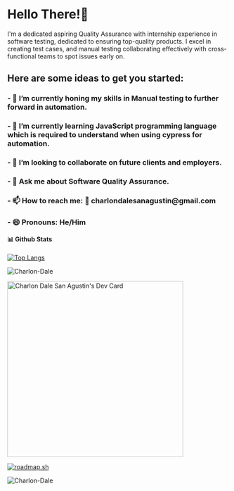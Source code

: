 

<h1>Hello There!👋</h1> 

<p> I'm a dedicated aspiring Quality Assurance with internship experience in software testing, dedicated to ensuring top-quality products. I excel in creating test cases, and manual testing collaborating effectively with cross-functional teams to spot issues early on. </p>

<h2>Here are some ideas to get you started:</h2>

<h3>- 🔭 I’m currently honing my skills in Manual testing to further forward in automation. </h3>
<h3>- 🌱 I’m currently learning JavaScript programming language which is required to understand when using cypress for automation.</h3>
<h3>- 👯 I’m looking to collaborate on future clients and employers.</h3>
<h3>- 💬 Ask me about Software Quality Assurance.</h3>
<h3>- 📫 How to reach me: 📧 charlondalesanagustin@gmail.com </h3>
<h3>- 😄 Pronouns: He/Him </h3>

#### 📊 **Github Stats**
[![Top Langs](https://github-readme-stats.vercel.app/api/top-langs/?username=Charlon-Dale&layout=compact&langs_count=10&hide=Batchfile,XSLT,Makefile,shell,dockerfile,Objective-C,Starlark,Ruby,Hack)](https://github.com/anuraghazra/github-readme-stats)


<p><img align="center" src="https://github-readme-streak-stats.herokuapp.com/?user=Charlon-Dale" alt="Charlon-Dale" /></p>

<a href="https://app.daily.dev/heychadie"><img src="https://api.daily.dev/devcards/20f13e3535634b8f8eb13f7ef0a8d2c2.png?r=osf" width="400" alt="Charlon Dale San Agustin's Dev Card"/></a>

<!--<p>&nbsp;<img align="center" src="https://github-readme-stats.vercel.app/api?username=Charlon-Dale&count_private=true&show_icons=true" alt="Charlon-Dale" /></p>-->

<a href="https://roadmap.sh"><img src="https://api.roadmap.sh/v1-badge/wide/64905c40db7de05a7a6e8915?variant=dark" alt="roadmap.sh"/></a>
<p align="left"><img src="https://komarev.com/ghpvc/?username=Charlon-Dale&label=Profile%20views&color=0e75b6&style=flat" alt="Charlon-Dale" /></p> 



